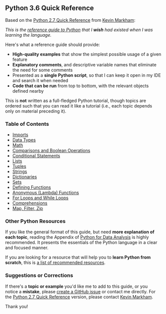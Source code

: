 ## Python 3.6 Quick Reference

Based on the [Python 2.7 Quick Reference](https://github.com/justmarkham/python-reference) from [Kevin Markham](https://github.com/justmarkham):

*This is the [reference guide to Python](reference.py) that I **wish** had existed when I was learning the language.*

Here's what a reference guide should provide:

- **High-quality examples** that show the simplest possible usage of a given feature
- **Explanatory comments**, and descriptive variable names that eliminate the need for some comments
- Presented as a **single Python script**, so that I can keep it open in my IDE and search it when needed
- **Code that can be run** from top to bottom, with the relevant objects defined nearby

This is **not** written as a full-fledged Python tutorial, though topics are ordered such that you can read it like a tutorial (i.e., each topic depends only on material preceding it).

### Table of Contents

- [Imports](reference.py#L28)
- [Data Types](reference.py#L52)
- [Math](reference.py#L84)
- [Comparisons and Boolean Operations](reference.py#L98)
- [Conditional Statements](reference.py#L117)
- [Lists](reference.py#L146)
- [Tuples](reference.py#220)
- [Strings](reference.py#L255)
- [Dictionaries](reference.py#L317)
- [Sets](reference.py#L370)
- [Defining Functions](reference.py#L407)
- [Anonymous (Lambda) Functions](reference.py#L472)
- [For Loops and While Loops](reference.py#L493)
- [Comprehensions](reference.py#L535)
- [Map, Filter, Zip](reference.py#L589)

### Other Python Resources

If you like the general format of this guide, but need **more explanation of each topic**, reading the Appendix of [Python for Data Analysis](http://shop.oreilly.com/product/0636920023784.do) is highly recommended. It presents the essentials of the Python language in a clear and focused manner.

If you are looking for a resource that will help you to **learn Python from scratch**, this is [a list of recommended resources](https://github.com/justmarkham/DAT8#python-resources).

### Suggestions or Corrections

If there's a **topic or example** you'd like me to add to this guide, or you notice a **mistake**, please [create a GitHub issue](../../issues) or contact me directly. For the [Python 2.7 Quick Reference](https://github.com/justmarkham/python-reference) version, please contact [Kevin Markham](http://www.dataschool.io/about/).

Thank you!
